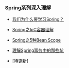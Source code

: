### Spring系列深入理解

- [我们为什么要学习Spring？](https://mp.weixin.qq.com/s/9mcZ5bwhrQ_sJdK5kFsluA)
- [Spring之IoC容器理解](https://mp.weixin.qq.com/s?__biz=MzU4NzYwNDAwMg==&mid=2247484876&idx=1&sn=14b1e3db07fe81fa20f6ff7ebb1c432e&chksm=fde8cc81ca9f4597762cbe311df716c0d8b5fa49535a9b2f0f59fdd483e6ad33f77ceff89f61&scene=0#rd)
- [Spring之5种Bean Scope](https://mp.weixin.qq.com/s?__biz=MzU4NzYwNDAwMg==&mid=2247484876&idx=2&sn=c21658d9b0c5b8e3fcb05161ed195f7e&chksm=fde8cc81ca9f45976aeb413a17f42c8a0048af4660855e5086dd0a8a51a1c091efea9000dbb3&scene=0#rd)


- [理解Spring事务中的那些坑](https://mp.weixin.qq.com/s?__biz=MzU4NzYwNDAwMg==&mid=2247485059&idx=1&sn=469edc1e4abe780130234f707f20b042&chksm=fde8cfceca9f46d8afd3b54ee0009270945625682e00182595f90e2420c305771bcc6c776fca&scene=0#rd)

- [待更新]


